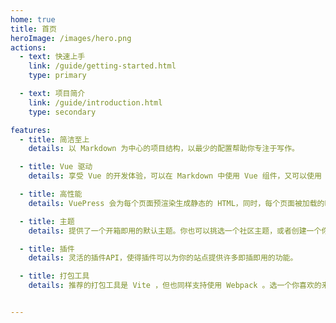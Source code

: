 ```yaml
---
home: true
title: 首页
heroImage: /images/hero.png
actions:
  - text: 快速上手
    link: /guide/getting-started.html
    type: primary

  - text: 项目简介
    link: /guide/introduction.html
    type: secondary

features:
  - title: 简洁至上
    details: 以 Markdown 为中心的项目结构，以最少的配置帮助你专注于写作。

  - title: Vue 驱动
    details: 享受 Vue 的开发体验，可以在 Markdown 中使用 Vue 组件，又可以使用 Vue 来开发自定义主题。

  - title: 高性能
    details: VuePress 会为每个页面预渲染生成静态的 HTML，同时，每个页面被加载的时候，将作为 SPA 运行。

  - title: 主题
    details: 提供了一个开箱即用的默认主题。你也可以挑选一个社区主题，或者创建一个你自己的主题。

  - title: 插件
    details: 灵活的插件API，使得插件可以为你的站点提供许多即插即用的功能。

  - title: 打包工具
    details: 推荐的打包工具是 Vite ，但也同样支持使用 Webpack 。选一个你喜欢的来使用吧！


---
```


